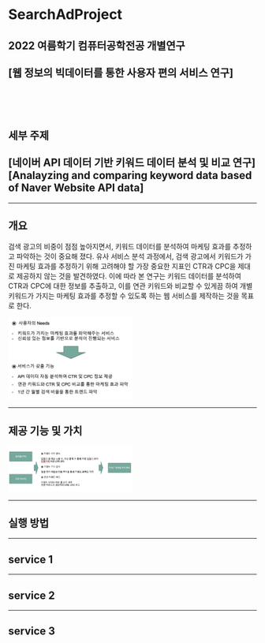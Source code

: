 # SearchAdProject

<h2>2022 여름학기 컴퓨터공학전공 개별연구<br><br>[웹 정보의 빅데이터를 통한 사용자 편의 서비스 연구]</h2>
<br><br><br>
<h2>세부 주제<br><br>[네이버 API 데이터 기반 키워드 데이터 분석 및 비교 연구]<br>[Analayzing and comparing keyword data based of Naver Website API data]</h2>
<hr>
<h2>개요</h2>
<p>검색 광고의 비중이 점점 높아지면서, 키워드 데이터를 분석하여 마케팅 효과를 추정하고 파악하는 것이 중요해 졌다. 유사 서비스 분석 과정에서, 검색 광고에서 키워드가 가진 마케팅 효과를 추정하기 위해 고려해야 할 가장 중요한 지표인 CTR과 CPC을 제대로 제공하지 않는 것을 발견하였다. 이에 따라 본 연구는 키워드 데이터를 분석하여 CTR과 CPC에 대한 정보를 추출하고, 이를 연관 키워드와 비교할 수 있게끔 하여 개별 키워드가 가지는 마케팅 효과를 추정할 수 있도록 하는 웹 서비스를 제작하는 것을 목표로 한다.</p>
<img src="result_image_video/searchAdProject_UX.png" style="width: 50%; height: 50%:">
<hr>
<h2>제공 기능 및 가치</h2>
<img src="result_image_video/searchAdProject_Conclusion.png" style="width: 50%; height: 50%:">
<hr>
<h2>실행 방법</h2>
<hr>
<h2>service 1</h2>
<hr>
<h2>service 2</h2>
<hr>
<h2>service 3</h2>